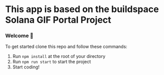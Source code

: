 # This app is based on the buildspace Solana GIF Portal Project

### **Welcome 👋**
To get started clone this repo and follow these commands:

1. Run `npm install` at the root of your directory
2. Run `npm run start` to start the project
3. Start coding!
